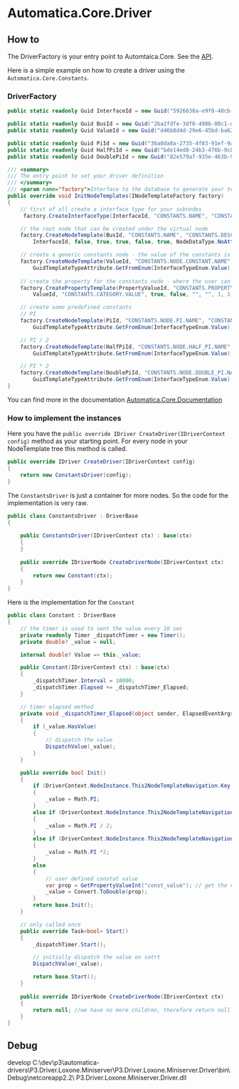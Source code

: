 ﻿# Automatica.Core.Driver
## How to
The DriverFactory is your entry point to Automtaica.Core. See the [API](/api/Automatica.Core.Driver.DriverFactory.html).

Here is a simple example on how to create a driver using the `Automatica.Core.Constants`.

### DriverFactory

```C#
public static readonly Guid InterfaceId = new Guid("5926638a-e9f8-48cb-8401-c8042170ff1b");

public static readonly Guid BusId = new Guid("2ba2fdfe-3df0-4986-80c1-d0f695d64fdc");
public static readonly Guid ValueId = new Guid("d46b8d4d-29e6-45bd-ba62-9463692bcbd7");

public static readonly Guid PiId = new Guid("36a0da8a-2735-4f83-91ef-9af90262de32");
public static readonly Guid HalfPiId = new Guid("bde14ed8-24b3-476b-9c8a-751da617a50b");
public static readonly Guid DoublePiId = new Guid("82e579a7-935e-463b-9d26-c75b31113553");

/// <summary>
/// The entry point to set your driver definition
/// </summary>
/// <param name="factory">Interface to the database to generate your templates</param>
public override void InitNodeTemplates(INodeTemplateFactory factory)
{
    // first of all create a interface type for your subnodes
     factory.CreateInterfaceType(InterfaceId, "CONSTANTS.NAME", "CONSTANTS.DESCRIPTION", int.MaxValue, 1, true);

    // the root node that can be created under the virtual node
    factory.CreateNodeTemplate(BusId, "CONSTANTS.NAME", "CONSTANTS.DESCRIPTION", "consts", GuidTemplateTypeAttribute.GetFromEnum(InterfaceTypeEnum.Virtual),
        InterfaceId, false, true, true, false, true, NodeDataType.NoAttribute, Int32.MaxValue, false);

    // create a generic constants node - the value of the constants is going to be defined as property
    factory.CreateNodeTemplate(ValueId, "CONSTANTS.NODE.CONSTANT.NAME", "CONSTANTS.NODE.CONSTANT.DESCRIPTION", "const", InterfaceId,
        GuidTemplateTypeAttribute.GetFromEnum(InterfaceTypeEnum.Value), false, true, true, false, true, NodeDataType.Integer, Int32.MaxValue, false);
    
    // create the property for the constants node - where the user can enter the consant value
    factory.CreatePropertyTemplate(PropertyValueId, "CONSTANTS.PROPERTY.VALUE.NAME", "CONSTANTS.PROPERTY.VALUE.DESCRIPTION", "const_value", PropertyTemplateType.Integer,
        ValueId, "CONSTANTS.CATEGORY.VALUE", true, false, "", "", 1, 1);

    // create some predefined constants 
    // PI
    factory.CreateNodeTemplate(PiId, "CONSTANTS.NODE.PI.NAME", "CONSTANTS.NODE.PI.DESCRIPTION", "const_pi", InterfaceId,
        GuidTemplateTypeAttribute.GetFromEnum(InterfaceTypeEnum.Value), false, true, true, false, true, NodeDataType.Double, Int32.MaxValue, false);

    // PI / 2
    factory.CreateNodeTemplate(HalfPiId, "CONSTANTS.NODE.HALF_PI.NAME", "CONSTANTS.NODE.HALF_PI.DESCRIPTION", "const_halfpi", InterfaceId,
        GuidTemplateTypeAttribute.GetFromEnum(InterfaceTypeEnum.Value), false, true, true, false, true, NodeDataType.Double, Int32.MaxValue, false);

    // PI * 2
    factory.CreateNodeTemplate(DoublePiId, "CONSTANTS.NODE.DOUBLE_PI.NAME", "CONSTANTS.NODE.DOUBLE_PI.DESCRIPTION", "const_doublepi", InterfaceId,
        GuidTemplateTypeAttribute.GetFromEnum(InterfaceTypeEnum.Value), false, true, true, false, true, NodeDataType.Double, Int32.MaxValue, false);
}
```
You can find more in the documentation [Automatica.Core.Documentation](https://developer.automaticacore.com/docu)


### How to implement the instances
Here you have the `public override IDriver CreateDriver(IDriverContext config)` method as your starting point. For every node in your NodeTemplate tree this method is called. 

```C#
public override IDriver CreateDriver(IDriverContext config)
{
    return new ConstantsDriver(config);
}
```

The `ConstantsDriver` is just a container for more nodes. So the code for the implementation is very raw.

```C#
public class ConstantsDriver : DriverBase
{ 
    
    public ConstantsDriver(IDriverContext ctx) : base(ctx)
    {
    }
    
    public override IDriverNode CreateDriverNode(IDriverContext ctx)
    {
        return new Constant(ctx);
    }
}
```

Here is the implementation for the `Constant`
```C#
public class Constant : DriverBase
{
    // the timer is used to sent the value every 10 sec
    private readonly Timer _dispatchTimer = new Timer();
    private double? _value = null;

    internal double? Value => this._value;

    public Constant(IDriverContext ctx) : base(ctx)
    {
        _dispatchTimer.Interval = 10000;
        _dispatchTimer.Elapsed += _dispatchTimer_Elapsed;
    }

    // timer elapsed method
    private void _dispatchTimer_Elapsed(object sender, ElapsedEventArgs e)
    {
        if (_value.HasValue)
        {
            // dispatch the value
            DispatchValue(_value);
        }
    }

    public override bool Init()
    {
        if (DriverContext.NodeInstance.This2NodeTemplateNavigation.Key == "const_pi")
        {
            _value = Math.PI;
        }
        else if (DriverContext.NodeInstance.This2NodeTemplateNavigation.Key == "const_halfpi")
        {
            _value = Math.PI / 2;
        }
        else if (DriverContext.NodeInstance.This2NodeTemplateNavigation.Key == "const_doublepi")
        {
            _value = Math.PI *2;
        }
        else
        {
            // user defined constat value
            var prop = GetPropertyValueInt("const_value"); // get the value property
            _value = Convert.ToDouble(prop);
        }
        return base.Init();
    }

    // only called once
    public override Task<bool> Start()
    {
        _dispatchTimer.Start();

        // initially dispatch the value on satrt
        DispatchValue(_value);

        return base.Start();
    }
    
    public override IDriverNode CreateDriverNode(IDriverContext ctx)
    {
        return null; //we have no more children, therefore return null
    }
}
```


## Debug
develop C:\dev\p3\automatica-drivers\P3.Driver.Loxone.Miniserver\P3.Driver.Loxone.Miniserver.Driver\bin\Debug\netcoreapp2.2\ P3.Driver.Loxone.Miniserver.Driver.dll